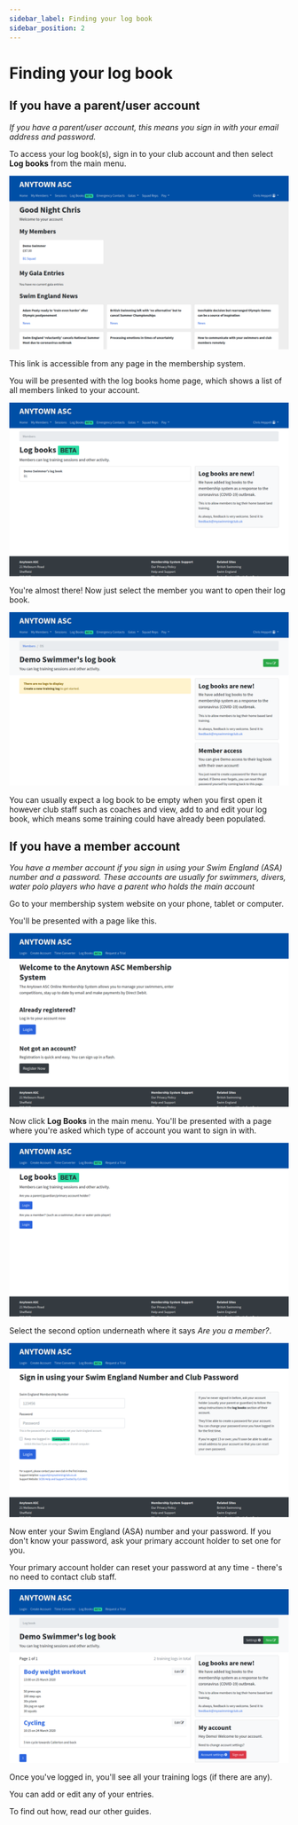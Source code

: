 ```yaml
---
sidebar_label: Finding your log book
sidebar_position: 2
---
```


# Finding your log book

## If you have a parent/user account

*If you have a parent/user account, this means you sign in with your email address and password.*

To access your log book(s), sign in to your club account and then select **Log books** from the main menu.

![The dashboard of the membership system after logging in](log-book-img/home.png "Membership system dashboard")

This link is accessible from any page in the membership system.

You will be presented with the log books home page, which shows a list of all members linked to your account.

![The log books homepage showing a list of members linked to your account](log-book-img/logs-home-member-list.png "Log books home")

You're almost there! Now just select the member you want to open their log book.

![A member log book](log-book-img/empty-log-book.png "Log book")

You can usually expect a log book to be empty when you first open it however club staff such as coaches and view, add to and edit your log book, which means some training could have already been populated.

## If you have a member account

*You have a member account if you sign in using your Swim England (ASA) number and a password. These accounts are usually for swimmers, divers, water polo players who have a parent who holds the main account*

Go to your membership system website on your phone, tablet or computer.

You'll be presented with a page like this.

![Membership system welcome page](log-book-img/welcome-page.png "Welcome page")

Now click **Log Books** in the main menu. You'll be presented with a page where you're asked which type of account you want to sign in with.

![Login options page](log-book-img/select-type.png "Login options")

Select the second option underneath where it says *Are you a member?*.

![Login options page](log-book-img/login-page.png "Login options")

Now enter your Swim England (ASA) number and your password. If you don't know your password, ask your primary account holder to set one for you.

Your primary account holder can reset your password at any time - there's no need to contact club staff.

![Log book dashboard](log-book-img/dash.png "Log book dashboard")

Once you've logged in, you'll see all your training logs (if there are any).

You can add or edit any of your entries.

To find out how, read our other guides.